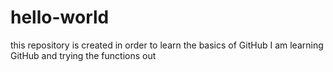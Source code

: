 # hello-world
this repository is created in order to learn the basics of GitHub
I am learning GitHub and trying the functions out
